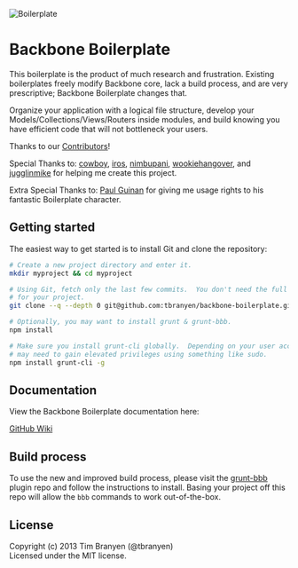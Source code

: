 ![Boilerplate](https://github.com/tbranyen/backbone-boilerplate/raw/assets/header.png)

Backbone Boilerplate
====================

This boilerplate is the product of much research and frustration.  Existing
boilerplates freely modify Backbone core, lack a build process, and are very
prescriptive; Backbone Boilerplate changes that.

Organize your application with a logical file structure, develop your
Models/Collections/Views/Routers inside modules, and build knowing you have
efficient code that will not bottleneck your users.

Thanks to our
[Contributors](https://github.com/tbranyen/backbone-boilerplate/contributors)!

Special Thanks to: [cowboy](http://github.com/cowboy),
[iros](http://github.com/iros), [nimbupani](http://github.com/nimbupani),
[wookiehangover](http://github.com/wookiehangover), and
[jugglinmike](http://github.com/jugglinmike) for helping me create this project.

Extra Special Thanks to: [Paul Guinan](http://bigredhair.com/work/paul.html)
for giving me usage rights to his fantastic Boilerplate character.

## Getting started ##

The easiest way to get started is to install Git and clone the repository:

``` bash
# Create a new project directory and enter it.
mkdir myproject && cd myproject

# Using Git, fetch only the last few commits.  You don't need the full history
# for your project.
git clone --q --depth 0 git@github.com:tbranyen/backbone-boilerplate.git .

# Optionally, you may want to install grunt & grunt-bbb.
npm install

# Make sure you install grunt-cli globally.  Depending on your user account you
# may need to gain elevated privileges using something like sudo.
npm install grunt-cli -g
```

## Documentation ##

View the Backbone Boilerplate documentation here:

[GitHub Wiki](https://github.com/tbranyen/backbone-boilerplate/wiki)

## Build process ##

To use the new and improved build process, please visit the 
[grunt-bbb](https://github.com/backbone-boilerplate/grunt-bbb)
plugin repo and follow the instructions to install.  Basing your project off
this repo will allow the `bbb` commands to work out-of-the-box.


## License
Copyright (c) 2013 Tim Branyen (@tbranyen)  
Licensed under the MIT license.
